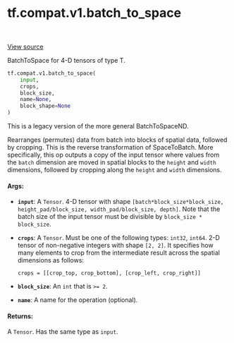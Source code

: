 <div itemscope itemtype="http://developers.google.com/ReferenceObject">
<meta itemprop="name" content="tf.compat.v1.batch_to_space" />
<meta itemprop="path" content="Stable" />
</div>

# tf.compat.v1.batch_to_space

<!-- Insert buttons and diff -->

<table class="tfo-notebook-buttons tfo-api" align="left">
</table>

<a target="_blank" href="/code/stable/tensorflow/python/ops/array_ops.py">View source</a>



BatchToSpace for 4-D tensors of type T.

``` python
tf.compat.v1.batch_to_space(
    input,
    crops,
    block_size,
    name=None,
    block_shape=None
)
```



<!-- Placeholder for "Used in" -->

This is a legacy version of the more general BatchToSpaceND.

Rearranges (permutes) data from batch into blocks of spatial data, followed by
cropping. This is the reverse transformation of SpaceToBatch. More specifically,
this op outputs a copy of the input tensor where values from the `batch`
dimension are moved in spatial blocks to the `height` and `width` dimensions,
followed by cropping along the `height` and `width` dimensions.

#### Args:


* <b>`input`</b>: A `Tensor`. 4-D tensor with shape
  `[batch*block_size*block_size, height_pad/block_size, width_pad/block_size,
    depth]`. Note that the batch size of the input tensor must be divisible by
  `block_size * block_size`.
* <b>`crops`</b>: A `Tensor`. Must be one of the following types: `int32`, `int64`.
  2-D tensor of non-negative integers with shape `[2, 2]`. It specifies
  how many elements to crop from the intermediate result across the spatial
  dimensions as follows:

      crops = [[crop_top, crop_bottom], [crop_left, crop_right]]
* <b>`block_size`</b>: An `int` that is `>= 2`.
* <b>`name`</b>: A name for the operation (optional).


#### Returns:

A `Tensor`. Has the same type as `input`.


